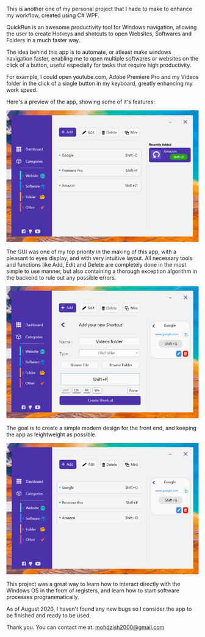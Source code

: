 This is another one of my personal project that I hade to make to enhance my workflow, created using C# WPF.

QuickRun is an awesome productivity tool for Windows navigation, allowing the user to create Hotkeys and shotcuts to open Websites, Softwares and Folders in a much faster way.

The idea behind this app is to automate, or atleast make windows navigation faster, enabling me to open multiple softwares or websites on the click of a button, useful especially
for tasks that require high productivity.

For example, I could open youtube.com, Adobe Premiere Pro and my Videos folder in the click of a single button in my keyboard, greatly enhancing my work speed.

Here's a preview of the app, showing some of it's features:

<img src="Images/Capture.PNG" width="650">

The GUI was one of my top priority in the making of this app, with a pleasant to eyes display, and with very intuitive layout.
All necessary tools and functions like Add, Edit and Delete are completely done in the most simple to use manner, but also containing a thorough exception algorithm
in the backend to rule out any possible errors.

<img src="Images/1.PNG" width="650">

The goal is to create a simple modern design for the front end, and keeping the app as leightweight as possible.

<img src="Images/2.PNG" width="650">

This project was a great way to learn how to interact directly with the Windows OS in the form of registers, and learn how to start software processes programmatically.

As of August 2020, I haven't found any new bugs so I consider the app to be finished and ready to be used.

Thank you. You can contact me at: mohdzish2000@gmail.com
